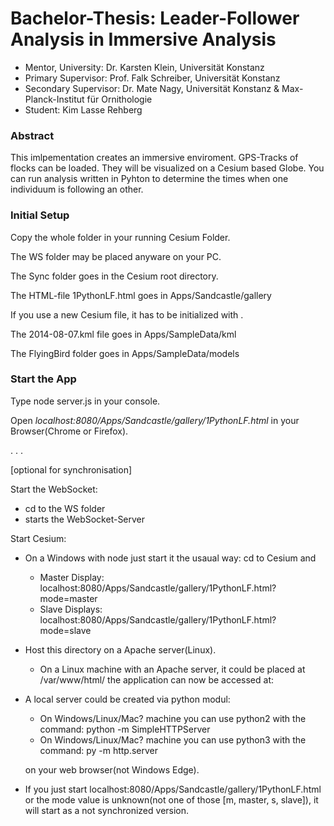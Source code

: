 # Bachelor-Thesis: Leader-Follower Analysis in Immersive Analysis
* Mentor, University: Dr. Karsten Klein, Universität Konstanz
* Primary Supervisor: Prof. Falk Schreiber, Universität Konstanz
* Secondary Supervisor: Dr. Mate Nagy, Universität Konstanz & Max-Planck-Institut für Ornithologie
* Student: Kim Lasse Rehberg


###  Abstract
This imlpementation creates an immersive enviroment. GPS-Tracks of flocks can be loaded. They will be visualized on a Cesium based Globe. You can run analysis written in Pyhton to determine the times when one individuum is following an other.

### Initial Setup

Copy the whole folder in your running Cesium Folder.


The WS folder may be placed anyware on your PC.

The Sync folder goes in the Cesium root directory. 

The HTML-file 1PythonLF.html goes in Apps/Sandcastle/gallery

If you use a new Cesium file, it has to be initialized with <npm install>.

The 2014-08-07.kml file goes in Apps/SampleData/kml

The FlyingBird folder goes in Apps/SampleData/models


### Start the App

Type node server.js in your console. 

Open *localhost:8080/Apps/Sandcastle/gallery/1PythonLF.html* in your Browser(Chrome or Firefox).




.
.
.

[optional for synchronisation]

Start the WebSocket:
* cd to the WS folder
* <node server.js> starts the WebSocket-Server

Start Cesium:

* On a Windows with node just start it the usaual way: cd to Cesium and <node server.js>
  * Master Display: localhost:8080/Apps/Sandcastle/gallery/1PythonLF.html?mode=master
  * Slave Displays: localhost:8080/Apps/Sandcastle/gallery/1PythonLF.html?mode=slave
 
* Host this directory on a Apache server(Linux).
  * On a Linux machine with an Apache server, it could be placed at /var/www/html/ the application can now be accessed at:
* A local server could be created via python modul:
  * On Windows/Linux/Mac? machine you can use python2 with the command: python -m SimpleHTTPServer <port>
  * On Windows/Linux/Mac? machine you can use python3 with the command: py -m http.server <port>

  on your web browser(not Windows Edge).

* If you just start localhost:8080/Apps/Sandcastle/gallery/1PythonLF.html or the mode value is unknown(not one of those [m, master, s, slave]), it will start as a not synchronized version.





